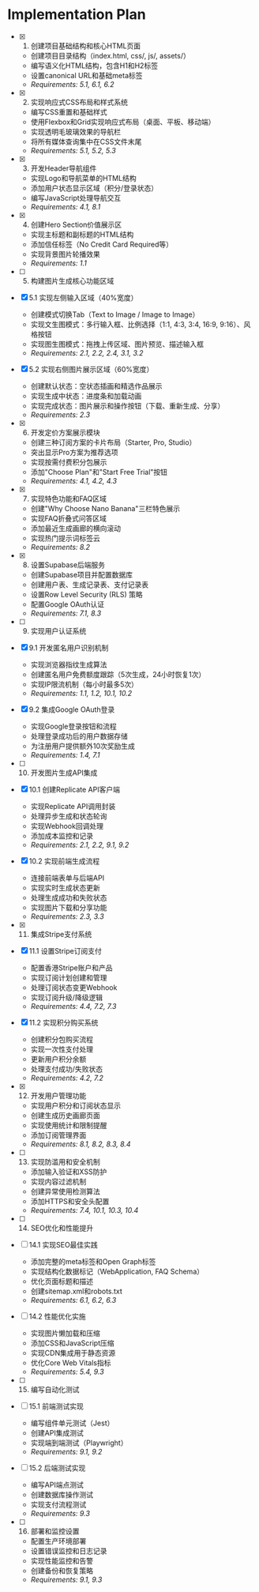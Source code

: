 # Implementation Plan

- [x] 1. 创建项目基础结构和核心HTML页面




  - 创建项目目录结构（index.html, css/, js/, assets/）
  - 编写语义化HTML结构，包含H1和H2标签
  - 设置canonical URL和基础meta标签
  - _Requirements: 5.1, 6.1, 6.2_

- [x] 2. 实现响应式CSS布局和样式系统





  - 编写CSS重置和基础样式
  - 使用Flexbox和Grid实现响应式布局（桌面、平板、移动端）
  - 实现透明毛玻璃效果的导航栏
  - 将所有媒体查询集中在CSS文件末尾
  - _Requirements: 5.1, 5.2, 5.3_

- [x] 3. 开发Header导航组件





  - 实现Logo和导航菜单的HTML结构
  - 添加用户状态显示区域（积分/登录状态）
  - 编写JavaScript处理导航交互
  - _Requirements: 4.1, 8.1_

- [x] 4. 创建Hero Section价值展示区











  - 实现主标题和副标题的HTML结构
  - 添加信任标签（No Credit Card Required等）
  - 实现背景图片轮播效果
  - _Requirements: 1.1_

- [ ] 5. 构建图片生成核心功能区域
- [x] 5.1 实现左侧输入区域（40%宽度）





  - 创建模式切换Tab（Text to Image / Image to Image）
  - 实现文生图模式：多行输入框、比例选择（1:1, 4:3, 3:4, 16:9, 9:16）、风格按钮
  - 实现图生图模式：拖拽上传区域、图片预览、描述输入框
  - _Requirements: 2.1, 2.2, 2.4, 3.1, 3.2_

- [x] 5.2 实现右侧图片展示区域（60%宽度）





  - 创建默认状态：空状态插画和精选作品展示
  - 实现生成中状态：进度条和加载动画
  - 实现完成状态：图片展示和操作按钮（下载、重新生成、分享）
  - _Requirements: 2.3_

- [x] 6. 开发定价方案展示模块





  - 创建三种订阅方案的卡片布局（Starter, Pro, Studio）
  - 突出显示Pro方案为推荐选项
  - 实现按需付费积分包展示
  - 添加"Choose Plan"和"Start Free Trial"按钮
  - _Requirements: 4.1, 4.2, 4.3_

- [x] 7. 实现特色功能和FAQ区域





  - 创建"Why Choose Nano Banana"三栏特色展示
  - 实现FAQ折叠式问答区域
  - 添加最近生成画廊的横向滚动
  - 实现热门提示词标签云
  - _Requirements: 8.2_

- [x] 8. 设置Supabase后端服务
  - 创建Supabase项目并配置数据库
  - 创建用户表、生成记录表、支付记录表
  - 设置Row Level Security (RLS) 策略
  - 配置Google OAuth认证
  - _Requirements: 7.1, 8.3_

- [ ] 9. 实现用户认证系统
- [x] 9.1 开发匿名用户识别机制








  - 实现浏览器指纹生成算法
  - 创建匿名用户免费额度跟踪（5次生成，24小时恢复1次）
  - 实现IP限流机制（每小时最多5次）
  - _Requirements: 1.1, 1.2, 10.1, 10.2_

- [x] 9.2 集成Google OAuth登录




  - 实现Google登录按钮和流程
  - 处理登录成功后的用户数据存储
  - 为注册用户提供额外10次奖励生成
  - _Requirements: 1.4, 7.1_

- [ ] 10. 开发图片生成API集成
- [x] 10.1 创建Replicate API客户端
  - 实现Replicate API调用封装
  - 处理异步生成和状态轮询
  - 实现Webhook回调处理
  - 添加成本监控和记录
  - _Requirements: 2.1, 2.2, 9.1, 9.2_

- [x] 10.2 实现前端生成流程





  - 连接前端表单与后端API
  - 实现实时生成状态更新
  - 处理生成成功和失败状态
  - 实现图片下载和分享功能
  - _Requirements: 2.3, 3.3_

- [x] 11. 集成Stripe支付系统


- [x] 11.1 设置Stripe订阅支付


  - 配置香港Stripe账户和产品
  - 实现订阅计划创建和管理
  - 处理订阅状态变更Webhook
  - 实现订阅升级/降级逻辑
  - _Requirements: 4.4, 7.2, 7.3_



- [x] 11.2 实现积分购买系统


  - 创建积分包购买流程
  - 实现一次性支付处理
  - 更新用户积分余额
  - 处理支付成功/失败状态
  - _Requirements: 4.2, 7.2_

- [x] 12. 开发用户管理功能








  - 实现用户积分和订阅状态显示
  - 创建生成历史画廊页面
  - 实现使用统计和限制提醒
  - 添加订阅管理界面
  - _Requirements: 8.1, 8.2, 8.3, 8.4_

- [ ] 13. 实现防滥用和安全机制
  - 添加输入验证和XSS防护
  - 实现内容过滤机制
  - 创建异常使用检测算法
  - 添加HTTPS和安全头配置
  - _Requirements: 7.4, 10.1, 10.3, 10.4_

- [ ] 14. SEO优化和性能提升
- [ ] 14.1 实现SEO最佳实践
  - 添加完整的meta标签和Open Graph标签
  - 实现结构化数据标记（WebApplication, FAQ Schema）
  - 优化页面标题和描述
  - 创建sitemap.xml和robots.txt
  - _Requirements: 6.1, 6.2, 6.3_

- [ ] 14.2 性能优化实施
  - 实现图片懒加载和压缩
  - 添加CSS和JavaScript压缩
  - 实现CDN集成用于静态资源
  - 优化Core Web Vitals指标
  - _Requirements: 5.4, 9.3_

- [ ] 15. 编写自动化测试
- [ ] 15.1 前端测试实现
  - 编写组件单元测试（Jest）
  - 创建API集成测试
  - 实现端到端测试（Playwright）
  - _Requirements: 9.1, 9.2_

- [ ] 15.2 后端测试实现
  - 编写API端点测试
  - 创建数据库操作测试
  - 实现支付流程测试
  - _Requirements: 9.3_

- [ ] 16. 部署和监控设置
  - 配置生产环境部署
  - 设置错误监控和日志记录
  - 实现性能监控和告警
  - 创建备份和恢复策略
  - _Requirements: 9.1, 9.3_